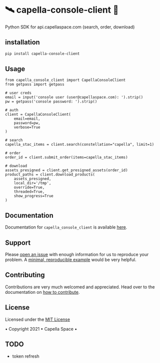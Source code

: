 # 🛰️ capella-console-client 🐐
Python SDK for api.capellaspace.com (search, order, download)


## installation

```bash
pip install capella-console-client
```

## Usage


```python3
from capella_console_client import CapellaConsoleClient
from getpass import getpass

# user creds
email = input('console user (user@capellaspace.com): ').strip() 
pw = getpass('console password: ').strip()  

# auth
client = CapellaConsoleClient(
    email=email, 
    password=pw,
    verbose=True
)

# search
capella_stac_items = client.search(constellation="capella", limit=1)

# order
order_id = client.submit_order(items=capella_stac_items)

# download
assets_presigned = client.get_presigned_assets(order_id)
product_paths = client.download_products(
    assets_presigned, 
    local_dir='/tmp',
    override=True,
    threaded=True,
    show_progress=True
)
```



## Documentation

Documentation for `capella_console_client` is available [here](TODO).

## Support

Please [open an issue](https://github.com/capellaspace/console-client/issues/new)
with enough information for us to reproduce your problem.
A [minimal, reproducible example](https://stackoverflow.com/help/minimal-reproducible-example)
would be very helpful.

## Contributing

Contributions are very much welcomed and appreciated. Head over to the documentation on [how to contribute](TODO).


## License
Licensed under the [MIT License](https://github.com/capellaspace/console-client/blob/master/LICENSE)

• Copyright 2021 • Capella Space •


## TODO

* token refresh